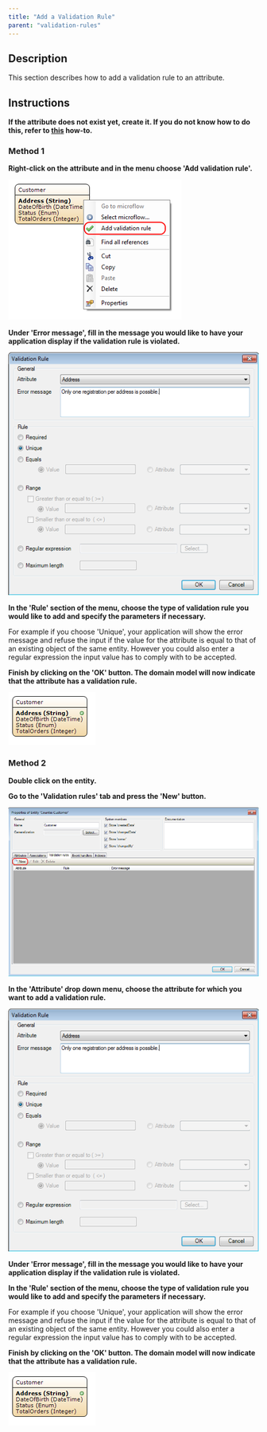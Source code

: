 ```yaml
---
title: "Add a Validation Rule"
parent: "validation-rules"
---
```

## Description

This section describes how to add a validation rule to an attribute.

## Instructions

 **If the attribute does not exist yet, create it. If you do not know how to do this, refer to [this](add-an-attribute) how-to.**

### Method 1

 **Right-click on the attribute and in the menu choose 'Add validation rule'.**

![](attachments/2621526/2752538.png)

 **Under 'Error message', fill in the message you would like to have your application display if the validation rule is violated.**

![](attachments/2621526/2752537.png)

 **In the 'Rule' section of the menu, choose the type of validation rule you would like to add and specify the parameters if necessary.**

For example if you choose 'Unique', your application will show the error message and refuse the input if the value for the attribute is equal to that of an existing object of the same entity. However you could also enter a regular expression the input value has to comply with to be accepted.

 **Finish by clicking on the 'OK' button. The domain model will now indicate that the attribute has a validation rule.**

![](attachments/2621526/2752536.png)

### Method 2

 **Double click on the entity.**

 **Go to the 'Validation rules' tab and press the 'New' button.**

![](attachments/2621526/2752539.png)

 **In the 'Attribute' drop down menu, choose the attribute for which you want to add a validation rule.**

![](attachments/2621526/2752537.png)

 **Under 'Error message', fill in the message you would like to have your application display if the validation rule is violated.**

 **In the 'Rule' section of the menu, choose the type of validation rule you would like to add and specify the parameters if necessary.**

For example if you choose 'Unique', your application will show the error message and refuse the input if the value for the attribute is equal to that of an existing object of the same entity. However you could also enter a regular expression the input value has to comply with to be accepted.

 **Finish by clicking on the 'OK' button. The domain model will now indicate that the attribute has a validation rule.**

![](attachments/2621526/2752536.png)
